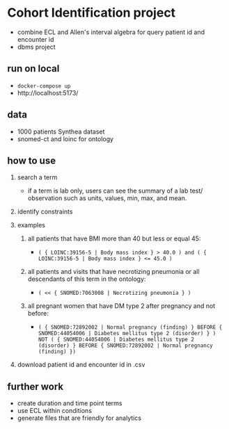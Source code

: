 # Cohort Identification project

- combine ECL and Allen's interval algebra for query patient id and encounter id
- dbms project


## run on local
- `docker-compose up` 
- http://localhost:5173/


## data
- 1000 patients Synthea dataset
- snomed-ct and loinc for ontology

## how to use
1. search a term
    - if a term is lab only, users can see the summary of a lab test/ observation such as units, values, min, max, and mean. 
2. identify constraints

3. examples
    1. all patients that have BMI more than 40 but less or equal 45: 
        - `( { LOINC:39156-5 | Body mass index } > 40.0 ) and ( { LOINC:39156-5 | Body mass index } <= 45.0 )`

    2. all patients and visits that have necrotizing pneumonia or all descendants of this term in the ontology:
        - `( << { SNOMED:7063008 | Necrotizing pneumonia } )`

    3. all pregnant women that have DM type 2 after pregnancy and not before: 
        - `( { SNOMED:72892002 | Normal pregnancy (finding) } BEFORE { SNOMED:44054006 | Diabetes mellitus type 2 (disorder) } ) NOT ( { SNOMED:44054006 | Diabetes mellitus type 2 (disorder) } BEFORE { SNOMED:72892002 | Normal pregnancy (finding) })`
    
4. download patient id and encounter id in .csv 

## further work
- create duration and time point terms
- use ECL within conditions
- generate files that are friendly for analytics

